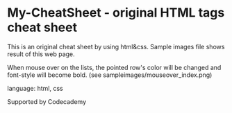 # My-CheatSheet - original HTML tags cheat sheet
This is an original cheat sheet by using html&css.
Sample images file shows result of this web page. 

When mouse over on the lists, the pointed row's color will be changed and font-style will become bold. (see sampleimages/mouseover_index.png)

language: html, css

Supported by Codecademy
